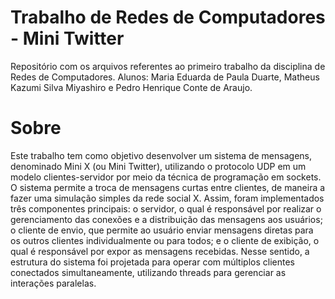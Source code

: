 # Trabalho de Redes de Computadores - Mini Twitter
Repositório com os arquivos referentes ao primeiro trabalho da disciplina de Redes de Computadores.
Alunos: Maria Eduarda de Paula Duarte, Matheus Kazumi Silva Miyashiro e Pedro Henrique Conte de Araujo.

# Sobre
Este trabalho tem como objetivo desenvolver um sistema de mensagens, denominado Mini X (ou Mini Twitter), utilizando o protocolo UDP em um modelo clientes-servidor por meio da técnica de programação em sockets. O sistema permite a troca de mensagens curtas entre clientes, de maneira a fazer uma simulação simples da rede social X. Assim, foram implementados três componentes principais: o servidor, o qual é responsável por realizar o gerenciamento das conexões e a distribuição das mensagens aos usuários; o cliente de envio, que permite ao usuário enviar mensagens diretas para os outros clientes individualmente ou para todos; e o cliente de exibição, o qual é responsável por expor as mensagens recebidas. Nesse sentido, a estrutura do sistema foi projetada para operar com múltiplos clientes conectados simultaneamente, utilizando threads para gerenciar as interações paralelas.




